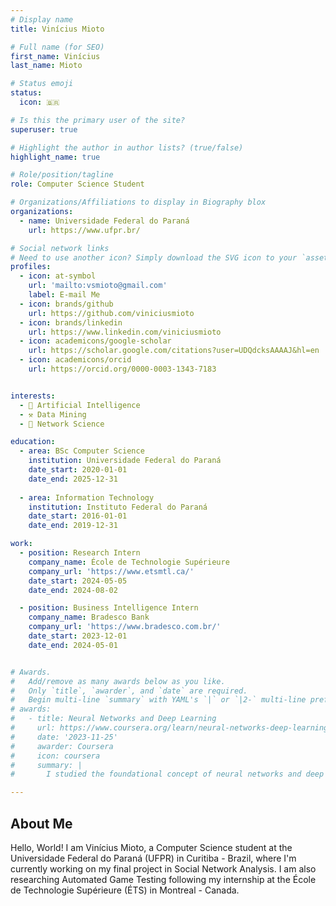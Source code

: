 ```yaml
---
# Display name
title: Vinícius Mioto

# Full name (for SEO)
first_name: Vinícius
last_name: Mioto

# Status emoji
status:
  icon: 🇧🇷

# Is this the primary user of the site?
superuser: true

# Highlight the author in author lists? (true/false)
highlight_name: true

# Role/position/tagline
role: Computer Science Student

# Organizations/Affiliations to display in Biography blox
organizations:
  - name: Universidade Federal do Paraná
    url: https://www.ufpr.br/

# Social network links
# Need to use another icon? Simply download the SVG icon to your `assets/media/icons/` folder.
profiles:
  - icon: at-symbol
    url: 'mailto:vsmioto@gmail.com'
    label: E-mail Me
  - icon: brands/github
    url: https://github.com/viniciusmioto
  - icon: brands/linkedin
    url: https://www.linkedin.com/viniciusmioto
  - icon: academicons/google-scholar
    url: https://scholar.google.com/citations?user=UDQdcksAAAAJ&hl=en
  - icon: academicons/orcid
    url: https://orcid.org/0000-0003-1343-7183


interests:
  - 🤖 Artificial Intelligence
  - ⚒️ Data Mining
  - 🔗 Network Science

education:
  - area: BSc Computer Science
    institution: Universidade Federal do Paraná
    date_start: 2020-01-01
    date_end: 2025-12-31
  
  - area: Information Technology
    institution: Instituto Federal do Paraná
    date_start: 2016-01-01
    date_end: 2019-12-31

work:
  - position: Research Intern
    company_name: École de Technologie Supérieure
    company_url: 'https://www.etsmtl.ca/'
    date_start: 2024-05-05
    date_end: 2024-08-02

  - position: Business Intelligence Intern
    company_name: Bradesco Bank
    company_url: 'https://www.bradesco.com.br/'
    date_start: 2023-12-01
    date_end: 2024-05-01


# Awards.
#   Add/remove as many awards below as you like.
#   Only `title`, `awarder`, and `date` are required.
#   Begin multi-line `summary` with YAML's `|` or `|2-` multi-line prefix and indent 2 spaces below.
# awards:
#   - title: Neural Networks and Deep Learning
#     url: https://www.coursera.org/learn/neural-networks-deep-learning
#     date: '2023-11-25'
#     awarder: Coursera
#     icon: coursera
#     summary: |
#       I studied the foundational concept of neural networks and deep learning. By the end, I was familiar with the significant technological trends driving the rise of deep learning; build, train, and apply fully connected deep neural networks; implement efficient (vectorized) neural networks; identify key parameters in a neural network’s architecture; and apply deep learning to your own applications.

---
```


## About Me

Hello, World! I am Vinícius Mioto, a Computer Science student at the Universidade Federal do Paraná (UFPR) in Curitiba - Brazil, where I'm currently working on my final project in Social Network Analysis. I am also researching Automated Game Testing following my internship at the École de Technologie Supérieure (ÉTS) in Montreal - Canada.